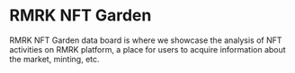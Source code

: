 # RMRK NFT Garden

RMRK NFT Garden data board is where we showcase the analysis of NFT activities on RMRK platform, a place for users to acquire information about the market, minting, etc.

